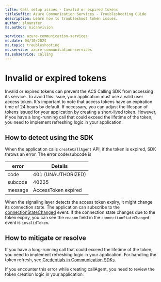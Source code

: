 ```yaml
---
title: Call setup issues - Invalid or expired tokens
titleSuffix: Azure Communication Services - Troubleshooting Guide
description: Learn how to troubleshoot token issues.
author: sloanster
ms.author: micahvivion

services: azure-communication-services
ms.date: 04/10/2024
ms.topic: troubleshooting
ms.service: azure-communication-services
ms.subservice: calling
---
```


# Invalid or expired tokens
Invalid or expired tokens can prevent the ACS Calling SDK from accessing its service. To avoid this issue, your application must use a valid user access token.
It's important to note that access tokens have an expiration time of 24 hours by default.
If necessary, you can adjust the lifespan of tokens issued for your application by creating a short-lived token.
However, if you have a long-running call that could exceed the lifetime of the token, you need to implement refreshing logic in your application.

## How to detect using the SDK
When the application calls `createCallAgent` API, if the token is expired, SDK throws an error.
The error code/subcode is

| error            | Details                                               |
|------------------|-------------------------------------------------------|
| code             | 401 (UNAUTHORIZED)                                    |
| subcode          | 40235                                                 |
| message          | AccessToken expired                                   |

When the signaling layer detects the access token expiry, it might change its connection state.
The application can subscribe to the [connectionStateChanged](/javascript/api/azure-communication-services/%40azure/communication-calling/callagent#@azure-communication-calling-callagent-on-2) event. If the connection state changes due to the token expiry, you can see the `reason` field in the `connectionStateChanged` event is `invalidToken`.

## How to mitigate or resolve
If you have a long-running call that could exceed the lifetime of the token, you need to implement refreshing logic in your application.
For handling the token refresh, see [Credentials in Communication SDKs](../../../../concepts/credentials-best-practices.md).

If you encounter this error while creating callAgent, you need to review the token creation logic in your application.
